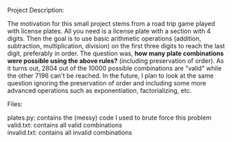 Project Description:

  The motivation for this small project stems from a road trip game played with license plates. All you need is a license plate with a section with 4 digits. Then the goal is
  to use basic arithmetic operations (addition, subtraction, multiplication, division) on the first three digits to reach the last digit, preferably in order. The question was,
  **how many plate combinations were possible using the above rules?** (including preservation of order). As it turns out, 2804 out of the 10000 possible combinations are "valid"
  while the other 7196 can't be reached. In the future, I plan to look at the same question ignoring the preservation of order and including some more advanced operations such as
  exponentiation, factorializing, etc.
  
Files:
  
  plates.py: contains the (messy) code I used to brute force this problem  
  valid.txt: contains all valid combinations  
  invalid.txt: contains all invalid combinations
